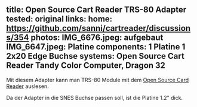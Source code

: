 title: Open Source Cart Reader TRS-80 Adapter
tested: original
links:
    home: https://github.com/sanni/cartreader/discussions/354
photos:
    IMG_6676.jpeg: aufgebaut
    IMG_6647.jpeg: Platine
components:
    1 Platine
    1 2x20 Edge Buchse
systems:
    Open Source Cart Reader
    Tandy Color Computer, Dragon 32
---
Mit diesem Adapter kann man TRS-80 Module mit dem [Open Source Card Reader](https://github.com/sanni/cartreader) auslesen.

Da der Adapter in die SNES Buchse passen soll, ist die Platine 1.2" dick.
